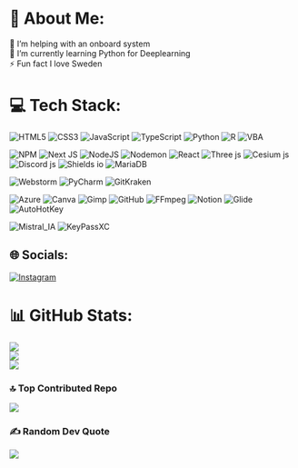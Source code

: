 # 💫 About Me:
🤝 I’m helping with an onboard system<br>🌱 I’m currently learning Python for Deeplearning<br>⚡ Fun fact I love Sweden

# 💻 Tech Stack:
![HTML5](https://img.shields.io/badge/html5-%23E34F26.svg?style=for-the-badge&logo=html5&logoColor=white) ![CSS3](https://img.shields.io/badge/css3-%231572B6.svg?style=for-the-badge&logo=css&logoColor=white) ![JavaScript](https://img.shields.io/badge/javascript-%23323330.svg?style=for-the-badge&logo=javascript&logoColor=%23F7DF1E) ![TypeScript](https://img.shields.io/badge/typescript-%23007ACC.svg?style=for-the-badge&logo=typescript&logoColor=white) ![Python](https://img.shields.io/badge/python-3670A0?style=for-the-badge&logo=python&logoColor=ffdd54) ![R](https://img.shields.io/badge/r-%23276DC3.svg?style=for-the-badge&logo=r&logoColor=white) ![VBA](https://img.shields.io/badge/vba-%23007ACC.svg?style=for-the-badge&logoColor=white)

![NPM](https://img.shields.io/badge/NPM-%23CB3837.svg?style=for-the-badge&logo=npm&logoColor=white) ![Next JS](https://img.shields.io/badge/Next-black?style=for-the-badge&logo=next.js&logoColor=white) ![NodeJS](https://img.shields.io/badge/node.js-6DA55F?style=for-the-badge&logo=node.js&logoColor=white) ![Nodemon](https://img.shields.io/badge/NODEMON-%23323330.svg?style=for-the-badge&logo=nodemon&logoColor=%BBDEAD) ![React](https://img.shields.io/badge/react-%2320232a.svg?style=for-the-badge&logo=react&logoColor=%2361DAFB) ![Three js](https://img.shields.io/badge/three.js-black?style=for-the-badge&logo=three.js&logoColor=white) ![Cesium js](https://img.shields.io/badge/cesium.js-0f626a?style=for-the-badge&logo=cesium&logoColor=white) ![Discord js](https://img.shields.io/badge/discord.js-5865F2?style=for-the-badge&logo=discorddotjs&logoColor=white) ![Shields io](https://img.shields.io/badge/shields.io-4cb79f?style=for-the-badge&logo=shieldsdotio&logoColor=white) ![MariaDB](https://img.shields.io/badge/MariaDB-003545?style=for-the-badge&logo=mariadb&logoColor=white) 

![Webstorm](https://img.shields.io/badge/webstorm-black?style=for-the-badge&logo=webstorm&logoColor=white) ![PyCharm](https://img.shields.io/badge/pycharm-black?style=for-the-badge&logo=pycharm&logoColor=white) ![GitKraken](https://img.shields.io/badge/gitkraken-179287?style=for-the-badge&logo=gitkraken&logoColor=white)

![Azure](https://img.shields.io/badge/azure-%230072C6.svg?style=for-the-badge&logo=microsoftazure&logoColor=white)  ![Canva](https://img.shields.io/badge/Canva-%2300C4CC.svg?style=for-the-badge&logo=Canva&logoColor=white) ![Gimp](https://img.shields.io/badge/Gimp-657D8B?style=for-the-badge&logo=gimp&logoColor=FFFFFF) ![GitHub](https://img.shields.io/badge/github-%23121011.svg?style=for-the-badge&logo=github&logoColor=white) ![FFmpeg](https://shields.io/badge/FFmpeg-%23171717.svg?logo=ffmpeg&style=for-the-badge&labelColor=171717&logoColor=5cb85c) ![Notion](https://img.shields.io/badge/Notion-%23000000.svg?style=for-the-badge&logo=notion&logoColor=white) ![Glide](https://img.shields.io/badge/glide-black?style=for-the-badge&logo=glide&logoColor=white) ![AutoHotKey](https://img.shields.io/badge/autohotkey-448E3A?style=for-the-badge&logo=autohotkey&logoColor=white)

![Mistral_IA](https://img.shields.io/badge/mistral_ia-FA520F?style=for-the-badge&logo=mistralai&logoColor=white) ![KeyPassXC](https://img.shields.io/badge/keepassxc-6CAC4D?style=for-the-badge&logo=keepassxc&logoColor=white)

## 🌐 Socials:
[![Instagram](https://img.shields.io/badge/Instagram-%23E4405F.svg?style=for-the-badge&logo=Instagram&logoColor=white)](https://instagram.com/https://www.instagram.com/iamarthurhenri/) 

# 📊 GitHub Stats:
![](https://github-readme-stats.vercel.app/api?username=Subcher&theme=dark&hide_border=false&include_all_commits=true&count_private=true)<br/>
![](https://nirzak-streak-stats.vercel.app/?user=Subcher&theme=dark&hide_border=false)<br/>
![](https://github-readme-stats.vercel.app/api/top-langs/?username=Subcher&theme=dark&hide_border=false&include_all_commits=true&count_private=true&layout=compact)

### 🔝 Top Contributed Repo
![](https://github-contributor-stats.vercel.app/api?username=Subcher&limit=5&theme=dark&combine_all_yearly_contributions=true)

### ✍️ Random Dev Quote
![](https://quotes-github-readme.vercel.app/api?type=horizontal&theme=gruvbox)

<!-- Proudly created with GPRM ( https://gprm.itsvg.in ) -->
